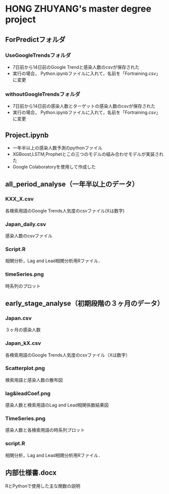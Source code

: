 # HONG ZHUYANG's master degree project
## ForPredictフォルダ
### UseGoogleTrendsフォルダ
- 7日前から14日前のGoogle Trendと感染人数のcsvが保存された
- 実行の場合， Python.ipynbファイルに入れて，名前を「Fortraining.csv」に変更
### withoutGoogleTrendsフォルダ
- 7日前から14日前の感染人数とターゲットの感染人数のcsvが保存された
- 実行の場合， Python.ipynbファイルに入れて，名前を「Fortraining.csv」に変更
## Project.ipynb
- 一年半以上の感染人数予測のpythonファイル
- XGBoost,LSTM,Prophetとこの三つのモデルの組み合わせモデルが実装された
- Google Colaboratoryを使用して作成した
## all_period_analyse（一年半以上のデータ）
### KXX_X.csv
各検索用語のGoogle Trends人気度のcsvファイル(Xは数字)
### Japan_daily.csv
感染人数のcsvファイル
### Script.R
相関分析，Lag and Lead相関分析用Rファイル．
### timeSeries.png
時系列のプロット
## early_stage_analyse（初期段階の３ヶ月のデータ）
### Japan.csv
３ヶ月の感染人数
### Japan_kX.csv
各検索用語のGoogle Trends人気度のcsvファイル（Xは数字）
### Scatterplot.png
検索用語と感染人数の散布図
### lag&leadCoef.png
感染人数と検索用語のLag and Lead相関係数結果図
### TimeSeries.png
感染人数と各検索用語の時系列プロット
### script.R
相関分析，Lag and Lead相関分析用Rファイル．
## 内部仕様書.docx
RとPythonで使用した主な関数の説明
